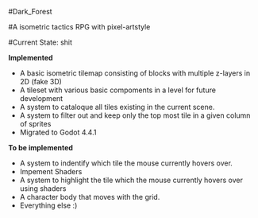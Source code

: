 ﻿#Dark_Forest

#A isometric tactics RPG with pixel-artstyle

#Current State: shit

**Implemented**

- A basic isometric tilemap consisting of blocks with multiple z-layers in 2D (fake 3D)
- A tileset with various basic compoments in a level for future development
- A system to cataloque all tiles existing in the current scene.
- A system to filter out and keep only the top most tile in a given column of sprites
- Migrated to Godot 4.4.1


**To be implemented**

- A system to indentify which tile the mouse currently hovers over.
- Impement Shaders
- A system to highlight the tile which the mouse currently hovers over using shaders
- A character body that moves with the grid.
- Everything else :)
